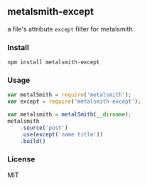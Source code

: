 ## metalsmith-except
a file's attribute `except` filter for metalsmith

### Install

    npm install metalsmith-except

### Usage
```js
var metalSmith = require('metalsmith');
var except = require('metalsmith-except');

var metalsmith = metalSmith(__dirname);
metalsmith
    .source('post')
    .use(except('name title'))
    .build()
```

### License
MIT